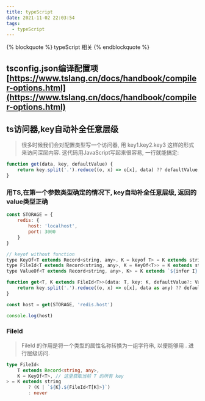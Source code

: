 ```yaml
---
title: typeScript
date: 2021-11-02 22:03:54
tags:
  - typeScript
---
```


{% blockquote %} typeScript 相关 {% endblockquote %}

## tsconfig.json编译配置项[https://www.tslang.cn/docs/handbook/compiler-options.html](https://www.tslang.cn/docs/handbook/compiler-options.html)
<!--more-->
## ts访问器,key自动补全任意层级

> 很多时候我们会对配置类型写一个访问器, 用 key1.key2.key3 这样的形式来访问深层内容. 这代码用JavaScript写起来很容易, 一行就能搞定:

```javascript
function get(data, key, defaultValue) {
    return key.split('.').reduce((o, x) => o[x], data) ?? defaultValue;
}
```

### 用TS,在第一个参数类型确定的情况下, key自动补全任意层级, 返回的value类型正确

``` javascript
const STORAGE = {
    redis: {
        host: 'localhost',
        port: 3000
    }
}

// keyof without function
type KeyOf<T extends Record<string, any>, K = keyof T> = K extends string ? (T[K] extends Function ? never : K) : never
type FileId<T extends Record<string, any>, K = KeyOf<T>> = K extends string ? (K | `${K}.${FileId<T[K]>}`) : never
type ValueOf<T extends Record<string, any>, K> = K extends `${infer I}.${infer R}` ? ValueOf<T[I], R> : (K extends string ? T[K] : never)

function get<T, K extends FileId<T>>(data: T, key: K, defaultValue?: ValueOf<T, K>): ValueOf<T, K> | undefined {
    return key.split('.').reduce((o, x) => o[x], data as any) ?? defaultValue;
}

const host = get(STORAGE, 'redis.host')

console.log(host)
```

### FileId

> FileId 的作用是将一个类型的属性名称转换为一组字符串, 以便能够用 . 进行层级访问.

``` typeScript
type FileId<
    T extends Record<string, any>,
    K = KeyOf<T>, // 这里获取当前 T 的所有 key
> = K extends string
        ? (K | `${K}.${FileId<T[K]>}`)
        : never
```
